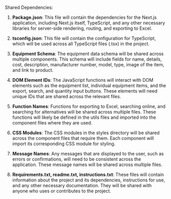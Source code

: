 Shared Dependencies:

1. **Package.json**: This file will contain the dependencies for the Next.js application, including Next.js itself, TypeScript, and any other necessary libraries for server-side rendering, routing, and exporting to Excel.

2. **tsconfig.json**: This file will contain the configuration for TypeScript, which will be used across all TypeScript files (.tsx) in the project.

3. **Equipment Schema**: The equipment data schema will be shared across multiple components. This schema will include fields for name, details, cost, description, manufacturer number, model, type, image of the item, and link to product.

4. **DOM Element IDs**: The JavaScript functions will interact with DOM elements such as the equipment list, individual equipment items, and the export, search, and quantity input buttons. These elements will need unique IDs that are shared across the relevant files.

5. **Function Names**: Functions for exporting to Excel, searching online, and searching for alternatives will be shared across multiple files. These functions will likely be defined in the utils files and imported into the component files where they are used.

6. **CSS Modules**: The CSS modules in the styles directory will be shared across the component files that require them. Each component will import its corresponding CSS module for styling.

7. **Message Names**: Any messages that are displayed to the user, such as errors or confirmations, will need to be consistent across the application. These message names will be shared across multiple files.

8. **Requirements.txt, readme.txt, instructions.txt**: These files will contain information about the project and its dependencies, instructions for use, and any other necessary documentation. They will be shared with anyone who uses or contributes to the project.
